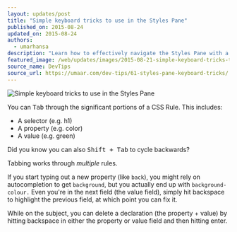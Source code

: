 ```yaml
---
layout: updates/post
title: "Simple keyboard tricks to use in the Styles Pane"
published_on: 2015-08-24
updated_on: 2015-08-24
authors:
  - umarhansa
description: "Learn how to effectively navigate the Styles Pane with a few useful keyboard tricks."
featured_image: /web/updates/images/2015-08-21-simple-keyboard-tricks-to-use-in-the-styles-pane/styles-pane-keyboard-tricks.gif
source_name: DevTips
source_url: https://umaar.com/dev-tips/61-styles-pane-keyboard-tricks/
---
```

<img src="/web/updates/images/2015-08-21-simple-keyboard-tricks-to-use-in-the-styles-pane/styles-pane-keyboard-tricks.gif" alt="Simple keyboard tricks to use in the Styles Pane">

You can <kbd class="kbd">Tab</kbd> through the significant portions of a CSS Rule. This includes:

<ul>
<li>A selector (e.g. h1)</li>
<li>A property (e.g. color)</li>
<li>A value (e.g. green)</li>
</ul>

Did you know you can also <kbd class="kbd">Shift + Tab</kbd> to cycle backwards?

Tabbing works through <em>multiple</em> rules.

If you start typing out a new property (like <code>back</code>), you might rely on autocompletion to get <code>background</code>, but you actually end up with <code>background-colour.</code> Even you're in the next field (the value field), simply hit backspace to highlight the previous field, at which point you can fix it.

While on the subject, you can delete a declaration (the property + value) by hitting backspace in either the property or value field and then hitting enter.
